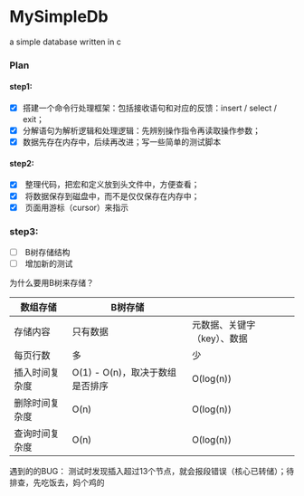# MySimpleDb
a simple database written in c
### Plan

#### step1:
- [x] 搭建一个命令行处理框架：包括接收语句和对应的反馈：insert / select / exit；
- [x] 分解语句为解析逻辑和处理逻辑：先辨别操作指令再读取操作参数；
- [x] 数据先存在内存中，后续再改进；写一些简单的测试脚本

#### step2:

- [x]  整理代码，把宏和定义放到头文件中，方便查看；
- [x]  将数据保存到磁盘中，而不是仅仅保存在内存中；
- [x]  页面用游标（cursor）来指示

### step3:

- [ ]  B树存储结构
- [ ]  增加新的测试

为什么要用B树来存储？

| 数组存储    | B树存储                  |                 |
| ------- | --------------------- | --------------- |
| 存储内容    | 只有数据                  | 元数据、关键字（key）、数据 |
| 每页行数    | 多                     | 少               |
| 插入时间复杂度 | O(1) - O(n)，取决于数组是否排序 | O(log(n))       |
| 删除时间复杂度 | O(n)                  | O(log(n))       |
| 查询时间复杂度 | O(n)                  | O(log(n))       |

遇到的的BUG： 测试时发现插入超过13个节点，就会报段错误（核心已转储）；待排查，先吃饭去，妈个鸡的
